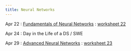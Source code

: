 ```yaml
---
title: Neural Networks
---
```


Apr 22 
: [Fundamentals of Neural Networks](https://github.com/gallettilance/Data-Science-Fundamentals/raw/main/lecture_22/22_Neural_Networks.pdf) 
  : [worksheet 22](https://github.com/gallettilance/Data-Science-Fundamentals/blob/main/lecture_22/worksheet_22.ipynb) 


Apr 24 
: Day in the Life of a DS / SWE

Apr 29 
: [Advanced Neural Networks](https://github.com/gallettilance/Data-Science-Fundamentals/raw/main/lecture_23/23_Neural_Networks.pdf) 
  : [worksheet 23](https://github.com/gallettilance/Data-Science-Fundamentals/blob/main/lecture_23/worksheet_23.ipynb) 
